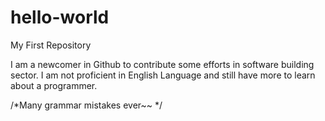 # hello-world
My First Repository

I am a newcomer in Github to contribute some efforts in software building sector. I am not proficient in English Language and still have more to learn about a programmer. 

/*Many grammar mistakes ever~~ */
